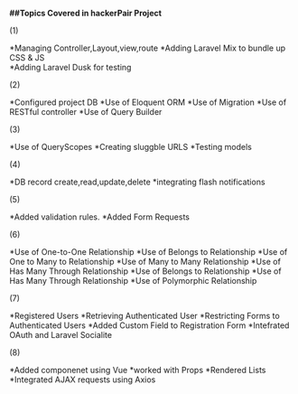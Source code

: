 <b>##Topics Covered in hackerPair Project</b>

(1)

*Managing Controller,Layout,view,route
*Adding Laravel Mix to bundle up CSS & JS   
*Adding Laravel Dusk for testing

(2)

*Configured project DB
*Use of Eloquent ORM
*Use of Migration
*Use of RESTful controller
*Use of Query Builder

(3)

*Use of QueryScopes
*Creating sluggble URLS
*Testing models

(4)

*DB record create,read,update,delete
*integrating flash notifications

(5)

*Added validation rules.
*Added Form Requests

(6)

*Use of One-to-One Relationship
*Use of Belongs to Relationship
*Use of One to Many to Relationship
*Use of Many to Many Relationship
*Use of Has Many Through Relationship
*Use of Belongs to Relationship
*Use of Has Many Through Relationship
*Use of Polymorphic Relationship

(7)

*Registered Users
*Retrieving Authenticated User
*Restricting Forms to Authenticated Users
*Added Custom Field to Registration Form
*Intefrated OAuth and Laravel Socialite

(8)

*Added componenet using Vue
*worked with Props
*Rendered Lists
*Integrated AJAX requests using Axios
